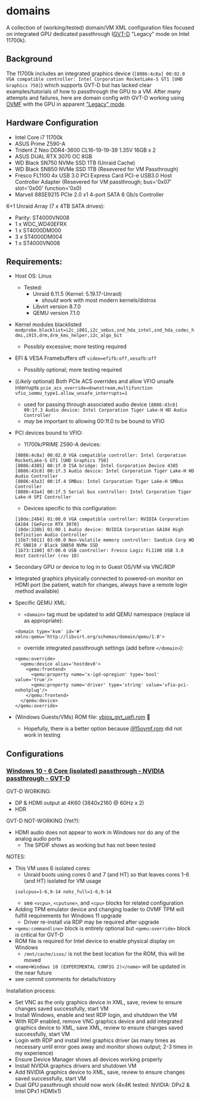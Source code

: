 # domains
A collection of (working/tested) domain/VM XML configuration files focused on integrated GPU dedicated passthrough ([GVT-D](https://github.com/intel/gvt-linux/wiki) "Legacy" mode on Intel 11700k).

## Background
The 11700k includes an integrated graphics device (`[8086:4c8a] 00:02.0 VGA compatible controller: Intel Corporation RocketLake-S GT1 [UHD Graphics 750]`) which supports GVT-D but has lacked clear examples/tutorials of how to passthrough the GPU to a VM. After many attempts and failures, here are domain config with GVT-D working using [OVMF](https://github.com/tianocore/tianocore.github.io/wiki/OVMF) with the GPU in apparent ["Legacy" mode](https://github.com/qemu/qemu/blob/master/docs/igd-assign.txt).

## Hardware Configuration
- Intel Core i7 11700k
- ASUS Prime Z590-A
- Trident Z Neo DDR4-3600 CL16-19-19-39 1.35V 16GB x 2
- ASUS DUAL RTX 3070 OC 8GB
- WD Black SN750 NVMe SSD 1TB (Unraid Cache)
- WD Black SN850 NVMe SSD 1TB (Resevered for VM Passthrough)
- Fresco FL1100 4x USB 3.0 PCI Express Card PCI-e USB3.0 Host Controller Adapter (Resevered for VM passthrough; bus='0x07' slot='0x00' function='0x0)
- Marvell 88SE9215 PCIe 2.0 x1 4-port SATA 6 Gb/s Controller

6+1 Unraid Array (7 x 4TB SATA drives):
- Parity: ST4000VN008
- 1 x WDC_WD40EFRX
- 1 x ST4000DM000
- 3 x ST4000DM004
- 1 x ST4000VN008

## Requirements:
- Host OS: Linux
  - Tested:
    - Unraid 6.11.5 (Kernel: 5.19.17-Unraid)
      - *should* work with most modern kernels/distros
    - Libvirt version 8.7.0
    - QEMU version 7.1.0
- Kernel modules blacklisted
  `modprobe.blacklist=i2c_i801,i2c_smbus,snd_hda_intel,snd_hda_codec_hdmi,i915,drm,drm_kms_helper,i2c_algo_bit`
  - Possibly excessive; more testing required
- EFI & VESA Framebuffers off
  `video=efifb:off,vesafb:off`
  - Possibly optional; more testing required
- (*Likely* optional) Both PCIe ACS overrides and allow VFIO unsafe interrupts
  `pcie_acs_override=downstream,multifunction vfio_iommu_type1.allow_unsafe_interrupts=1`
  - used for passing through associated audio device
  `[8086:43c8] 00:1f.3 Audio device: Intel Corporation Tiger Lake-H HD Audio Controller`
  - *may* be important to allowing 00:1f.0 to be bound to VFIO
- PCI devices bound to VFIO:
  - 11700k/PRIME Z590-A devices:
  ```
  [8086:4c8a] 00:02.0 VGA compatible controller: Intel Corporation RocketLake-S GT1 [UHD Graphics 750]
  [8086:4385] 00:1f.0 ISA bridge: Intel Corporation Device 4385
  [8086:43c8] 00:1f.3 Audio device: Intel Corporation Tiger Lake-H HD Audio Controller
  [8086:43a3] 00:1f.4 SMBus: Intel Corporation Tiger Lake-H SMBus Controller
  [8086:43a4] 00:1f.5 Serial bus controller: Intel Corporation Tiger Lake-H SPI Controller
  ```
  - Devices specific to this configuration:
  ```
  [10de:2484] 01:00.0 VGA compatible controller: NVIDIA Corporation GA104 [GeForce RTX 3070]
  [10de:228b] 01:00.1 Audio device: NVIDIA Corporation GA104 High Definition Audio Controller
  [15b7:5011] 03:00.0 Non-Volatile memory controller: Sandisk Corp WD PC SN810 / Black SN850 NVMe SSD
  [1b73:1100] 07:00.0 USB controller: Fresco Logic FL1100 USB 3.0 Host Controller (rev 10)
  ```
- Secondary GPU or device to log in to Guest OS/VM via VNC/RDP
- Integrated graphics physically connected to powered-on monitor on HDMI port (be patient, watch for changes, always have a remote login method available)
- Specific QEMU XML:
  - `<domain>` tag must be updated to add QEMU namespace (replace id as appropriate):
  ```
  <domain type='kvm' id='#' xmlns:qemu='http://libvirt.org/schemas/domain/qemu/1.0'>
  ```
  - override integrated passthrough settings (add before `</domain>`):
  ```
  <qemu:override>
    <qemu:device alias='hostdev0'>
      <qemu:frontend>
        <qemu:property name='x-igd-opregion' type='bool' value='true'/>
        <qemu:property name='driver' type='string' value='vfio-pci-nohotplug'/>
      </qemu:frontend>
    </qemu:device>
  </qemu:override>
  ```

- (Windows Guests/VMs) ROM file: [vbios_gvt_uefi.rom](https://web.archive.org/web/20201020144354/http://120.25.59.132:3000/vbios_gvt_uefi.rom) :grimacing:
  - Hopefully, there is a better option because [i915ovmf.rom](https://github.com/patmagauran/i915ovmfPkg) did not work in testing

## Configurations

### [Windows 10 - 6 Core (isolated) passthrough - NVIDIA passthrough - GVT-D](w10_z590-a_11700k_6core_gvt-d_and_nvidia_passthrough.xml)

GVT-D WORKING:
- DP & HDMI output at 4K60 (3840x2160 @ 60Hz x 2)
- HDR

GVT-D NOT-WORKING (Yet?):
- HDMI audio does not appear to work in Windows nor do any of the analog audio ports
  - The SPDIF shows as working but has not been tested

NOTES:
- This VM uses 6 isolated cores:
  - Unraid boots using cores 0 and 7 (and HT) so that leaves cores 1-6 (and HT) isolated for VM usage
  ```
  isolcpus=1-6,9-14 nohz_full=1-6,9-14
  ```
  - see `<vcpu>`, `<cputune>`, and `<cpu>` blocks for related configuration
- Adding TPM emulator device and changing loader to OVMF TPM will fulfill requirements for Windows 11 upgrade
  - Driver re-install via RDP may be required after upgrade
- `<qemu:commandline>` block is entirely optional but `<qemu:override>` block is critical for GVT-D
- ROM file is required for Intel device to enable physical display on Windows
  - `/mnt/cache/isos/` is not the best location for the ROM, this will be moved
- `<name>Windows 10 (EXPERIMENTAL CONFIG 2)</name>` will be updated in the near future
- see commit comments for details/history

Installation process:
- Set VNC as the only graphics device in XML,  save, review to ensure changes saved successfully, start VM
- Install Windows, enable and test RDP login, and shutdown the VM
- With RDP enabled, remove VNC graphics device and add integrated graphics device to XML, save XML, review to ensure changes saved successfully, start VM
- Login with RDP and install Intel graphics driver (as many times as necessary until error goes away and monitor shows output; 2-3 times in my experience)
- Ensure Device Manager shows all devices working properly
- Install NVIDIA graphics drivers and shutdown VM
- Add NVIDIA graphics device to XML, save, review to ensure changes saved successfully, start VM
- Dual GPU passthrough should now work (4x4K tested: NVIDIA: DPx2 & Intel DPx1 HDMIx1)
